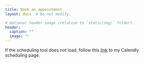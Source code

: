 ```yaml
---
title: Book an appointment
layout: docs  # Do not modify.

# Optional header image (relative to `static/img/` folder).
header:
  caption: ""
  image: ""
---
```


If the scheduling tool does not load, follow this [link](https://calendly.com/haziqj) to my Calendly scheduling page.

<!-- <html lang="en-US">
    <head>
        <meta charset="UTF-8">
        <meta http-equiv="refresh" content="0; url=http://example.com">
        <script type="text/javascript">
            window.location.href = "http://example.com"
        </script>
        <title>Page Redirection</title>
    </head>
    <body>
        If you are not redirected automatically, follow this <a href='http://example.com'>link to example</a>.
    </body>
</html> -->

<!-- Calendly inline widget begin -->
<div class="calendly-inline-widget" data-url="https://calendly.com/haziqj" style="min-width:320px;height:630px;"></div>
<script type="text/javascript" src="https://assets.calendly.com/assets/external/widget.js"></script>
<!-- Calendly inline widget end -->
